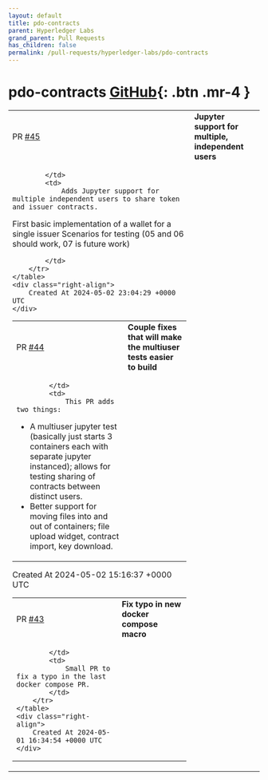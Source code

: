 ```yaml
---
layout: default
title: pdo-contracts
parent: Hyperledger Labs
grand_parent: Pull Requests
has_children: false
permalink: /pull-requests/hyperledger-labs/pdo-contracts
---
```


# pdo-contracts <span class="fs-3 right-align">[GitHub](https://github.com/hyperledger-labs/pdo-contracts){: .btn .mr-4 }</span>


<div>
    <table>
        <tr>
            <td>
                PR <a href="https://github.com/hyperledger-labs/pdo-contracts/pull/45" class=".btn">#45</a>
            </td>
            <td>
                <b>
                    Jupyter support for multiple, independent users
                </b>
            </td>
        </tr>
        <tr>
            <td>
                
            </td>
            <td>
                Adds Jupyter support for multiple independent users to share token and issuer contracts. 
First basic implementation of a wallet for a single issuer
Scenarios for testing (05 and 06 should work, 07 is future work)

            </td>
        </tr>
    </table>
    <div class="right-align">
        Created At 2024-05-02 23:04:29 +0000 UTC
    </div>
</div>

<div>
    <table>
        <tr>
            <td>
                PR <a href="https://github.com/hyperledger-labs/pdo-contracts/pull/44" class=".btn">#44</a>
            </td>
            <td>
                <b>
                    Couple fixes that will make the multiuser tests easier to build
                </b>
            </td>
        </tr>
        <tr>
            <td>
                
            </td>
            <td>
                This PR adds two things:
* A multiuser jupyter test (basically just starts 3 containers each with separate jupyter instanced); allows for testing sharing of contracts between distinct users.
* Better support for moving files into and out of containers; file upload widget, contract import, key download.
            </td>
        </tr>
    </table>
    <div class="right-align">
        Created At 2024-05-02 15:16:37 +0000 UTC
    </div>
</div>

<div>
    <table>
        <tr>
            <td>
                PR <a href="https://github.com/hyperledger-labs/pdo-contracts/pull/43" class=".btn">#43</a>
            </td>
            <td>
                <b>
                    Fix typo in new docker compose macro
                </b>
            </td>
        </tr>
        <tr>
            <td>
                
            </td>
            <td>
                Small PR to fix a typo in the last docker compose PR.
            </td>
        </tr>
    </table>
    <div class="right-align">
        Created At 2024-05-01 16:34:54 +0000 UTC
    </div>
</div>

